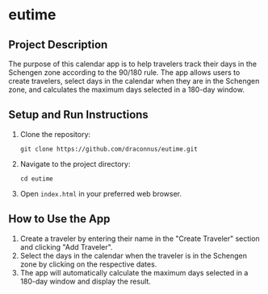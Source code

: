 # eutime

## Project Description

The purpose of this calendar app is to help travelers track their days in the Schengen zone according to the 90/180 rule. The app allows users to create travelers, select days in the calendar when they are in the Schengen zone, and calculates the maximum days selected in a 180-day window.

## Setup and Run Instructions

1. Clone the repository:
   ```
   git clone https://github.com/draconnus/eutime.git
   ```
2. Navigate to the project directory:
   ```
   cd eutime
   ```
3. Open `index.html` in your preferred web browser.

## How to Use the App

1. Create a traveler by entering their name in the "Create Traveler" section and clicking "Add Traveler".
2. Select the days in the calendar when the traveler is in the Schengen zone by clicking on the respective dates.
3. The app will automatically calculate the maximum days selected in a 180-day window and display the result.
